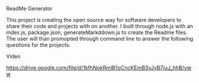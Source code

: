 ReadMe Generator

This project is creating the open source way for software developers to share their code and projects with on another. I built through node.js with an index.js, package.json, generateMarkddown.js to create the Readme files. The user will than promopted through command line to answer the following questions for the projects. 


Video

https://drive.google.com/file/d/1kfhNokRmlB1oCncKEmB3vJyB7juJ_hhB/view


